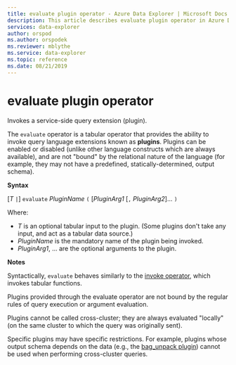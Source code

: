 ```yaml
---
title: evaluate plugin operator - Azure Data Explorer | Microsoft Docs
description: This article describes evaluate plugin operator in Azure Data Explorer.
services: data-explorer
author: orspod
ms.author: orspodek
ms.reviewer: mblythe
ms.service: data-explorer
ms.topic: reference
ms.date: 08/21/2019
---
```

# evaluate plugin operator

Invokes a service-side query extension (plugin).

The `evaluate` operator is a tabular operator that provides the ability to
invoke query language extensions known as **plugins**. Plugins can be enabled
or disabled (unlike other language constructs which are always available),
and are not "bound" by the relational nature of the language (for example, they may
not have a predefined, statically-determined, output schema).

**Syntax**

[*T* `|`] `evaluate` *PluginName* `(` [*PluginArg1* [`,` *PluginArg2*]... `)`

Where:

* *T* is an optional tabular input to the plugin. (Some plugins don't take
  any input, and act as a tabular data source.)
* *PluginName* is the mandatory name of the plugin being invoked.
* *PluginArg1*, ... are the optional arguments to the plugin.

**Notes**

Syntactically, `evaluate` behaves similarly
to the [invoke operator](./invokeoperator.md), which invokes tabular functions.

Plugins provided through the evaluate operator are not bound by the regular
rules of query execution or argument evaluation.

Plugins cannot be called cross-cluster; they are always evaluated "locally"
(on the same cluster to which the query was originally sent).

Specific plugins may have specific restrictions. For example, plugins whose output schema depends
on the data (e.g., the [bag_unpack plugin](./bag-unpackplugin.md)) cannot be used
when performing cross-cluster queries.